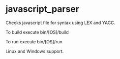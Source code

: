 # javascript_parser
Checks javascript file for syntax using LEX and YACC.

To build execute bin/[OS]/build

To run execute bin/[OS]/run

Linux and Windows support.
